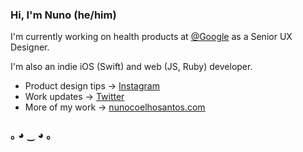 ### Hi, I'm Nuno (he/him)


I'm currently working on health products at [@Google](http://github.com/google) as a Senior UX Designer.

I'm also an indie iOS (Swift) and web (JS, Ruby) developer.

- Product design tips → [Instagram](http://instagram.com/nunosans)
- Work updates → [Twitter](http://twitter.com/nunosans)
- More of my work → [nunocoelhosantos.com](http://nunocoelhosantos.com)

### ｡ ◕ ‿ ◕ ｡

